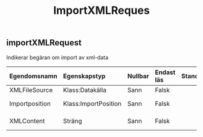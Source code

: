 ﻿---
title: ImportXMLReques
second_title: Aspose.Cells Cloud Documen
type: docs
url: /sv/specification/model/importxmlrequest/
description: "Aspose.Cells Molnmodellspecifikation: ImportXMLRequest. Hantera enkelt Excel och andra kalkylarksdokument med funktioner som att öppna, generera, redigera, dela, slå samman, jämföra och konvertera"
kwords: Excel, Office, Kalkylblad, Cloud REST API, ImportXMLRequest
weight: 50
---
## **importXMLRequest**

 Indikerar begäran om import av xml-data

| Egendomsnamn| Egenskapstyp| Nullbar| Endast läs| Standardvärde| Beskrivning|
|:- |:- |:- |:- |:- |:- |
| XMLFileSource| Klass:Datakälla| Sann| Falsk|| XML-filkälla|
| Importposition| Klass:ImportPosition| Sann| Falsk|| Importera positionsbeskrivning.|
| XMLContent| Sträng| Sann| Falsk|| Base64String standard är null|

